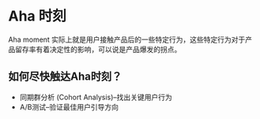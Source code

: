 # Aha 时刻


Aha moment 实际上就是用户接触产品后的一些特定行为，这些特定行为对于产品留存率有着决定性的影响，可以说是产品爆发的拐点。

## 如何尽快触达Aha时刻？

* 同期群分析 (Cohort Analysis)–找出关键用户行为
* A/B测试–验证最佳用户引导方向


